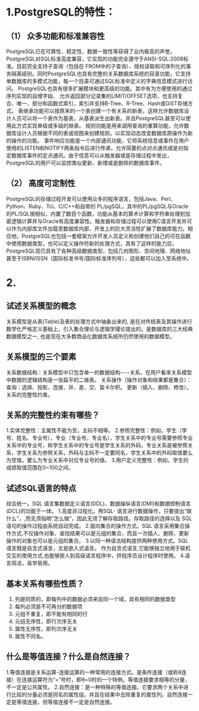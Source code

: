 # 1.PostgreSQL的特性：
## （1）	众多功能和标准兼容性
PostgreSQL已在可靠性、稳定性、数据一致性等获得了业内极高的声誉。
PostgreSQL对SQL标准高度兼容，它实现的功能完全遵守于ANSI-SQL:2008标准。目前完全支持子查询（包括在 FROM中的子查询）、授权读取和可序列化的事务隔离级别。同时PostgreSQL也具有完整的关系数据库系统的目录功能，它支持单数据库的多模式功能，每一个目录可通过SQL标准中定义的字典信息模式进行访问。
PostgreSQL也具有很多扩展模块和更高级的功能。其中有为方便使用的通过序列实现的自增字段、 允许返回部分记录集的LIMIT/OFFSET选项，也支持复合、唯一、部分和函数式索引，索引并支持B-Tree、R-Tree、Hash或GiST存储方式。
表继承功能可以按原来的一个表创建一个有关系的新表，这样允许数据库设计人员可以将一个表作为基表，从基表派生出新表。并且PostgreSQL甚至可以使用此方式实现单级或多级的继承。
规则功能是用来调用查询的重算功能，允许数据库设计人员根据不同的表或视图来创建规则，以实现动态改变数据库原操作为新的操作的功能。
事件响应功能是一个内部通讯功能，它将系统信息或事件在用户使用的LISTEN和NOTIFY两条指令后进行传递，允许简要的点对点通讯或是对指定数据库事件的定点通讯。由于信息可以从触发器或是存储过程中发出，PostgreSQL的用户可以监控类似更新、新增或是删除的数据库事件。
## （2）	高度可定制性
PostgreSQL的存储过程开发可以使用众多的程序语言，包括Java、Perl、Python、Ruby、Tcl、C/C++和自带的 PL/pgSQL，其中的PL/pgSQL与Oracle的PL/SQL很相似，内置了数百个函数，功能从基本的算术计算和字符串处理到加密逻辑计算并与Oracle有高度兼容性。触发器和存储过程可以使用C语言开发并可以作为内部库文件加载至数据库内部，开发上的巨大灵活性扩展了数据库能力。相应地，PostgreSQL也包括一套框架允许开发人员定义和创建他们自己的可在函数中使用数据类型，也可以定义操作符新的处理方式，具有了这样的能力后，PostgreSQL现已具有了各种高级数据类型，包括几何图形、空间地理、网络地址甚至于ISBN/ISSN（国际标准书号/国际标准序列号），这些都可以加入至系统中。

# 2.
## 试述关系模型的概念
关系模型是从表(Table)及表的处理方式中抽象出来的, 是在对传统表及其操作进行数学化严格定义基础上，引入集合理论与逻辑学理论提出的。是数据库的三大经典数据模型之一, 也是现在大多数商品化数据库系统所仍然使用的数据模型。
## 关系模型的三个要素
关系数据结构：关系模型中只包含单一的数据结构----关系，在用户看来关系模型中数据的逻辑结构是一张扁平的二维表。
关系操作（操作对象和结果都是集合）：
查询：选择、投影、连接、并、差、交、笛卡尔积。
更新（插入、删除、修改）。
关系的完整性约束。
## 关系的完整性约束有哪些？
1.实体完整性：主属性不能为空，主码不相等。
2.参照完整性：例如，学生（学号、姓名、专业号），专业（专业号，专业名），学生关系中的专业号需要参照专业关系中的专业号，称学生关系中的专业号是学生关系的外码，专业关系是被参照关系，学生关系为参照关系，外码与主码不一定要同名，学生关系中的外码取值要么为空值，要么为专业关系中对应专业号的值。
3.用户定义完整性：例如，学生的成绩取值范围在0~100之间。
## 试述SQL语言的特点
综合统一。SQL 语言集数据定义语言(DDL)、数据操纵语言(DMI)和数据控制语言(DCL)的功能于一体。
1.高度非过程化。用SQL- 语言进行数据操作，只要提出“做什么”，,而无须指明“怎么做”，因此无须了解存取路径。存取路径的选择以及 SQL语句的操作过程由系统自动完成。
2.面向集合的操作方式。SQL 语言采用集合操作方式,不仅操作对象、查找结果可以是元组的集合，而且一次插人、删除、更新操作的对象也可以是元组的集合。
3.以同一种语法结构提供两种使用方式。SQL语言既是自含式语言，叉是嵌入式语言。
作为自含式语言,它能够独立地用于联机交互的使用方式,也能够嵌人到高级语言程序中，供程序员设计程序时使用。
4.语言简洁，易学易用。
## 基本关系有哪些性质？
1.	列是同质的，即每列中的数据必须来自同一个域，具有相同的数据类型
2.	每列必须是不可再分的数据项
3.	元组不重复，即不能有相同的行
4.	元组无序性，即行次序无关
5.	属性无序性，即列次序无关
6.	属性不同名。
## 什么是等值连接？什么是自然连接？
1.等值连接是关系运算-连接运算的一种常用的连接方式。是条件连接（或称θ连接）在连接运算符为“=”号时，即θ=0时的一个特例。等值连接要求相等的分量，不一定是公共属性。
2.自然连接：是一种特殊的等值连接。它要求两个关系中进行比较的分量必须是同名的属性组，并且在结果中去除重复的属性列。自然连接一定是等值连接，但等值连接不一定是自然连接。

